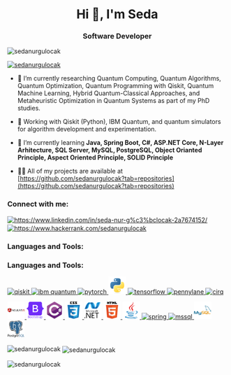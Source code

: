 <h1 align="center">Hi 👋, I'm Seda</h1>
<h3 align="center">Software Developer</h3>

<p align="left"> <img src="https://komarev.com/ghpvc/?username=sedanurgulocak&label=Profile%20views&color=0e75b6&style=flat" alt="sedanurgulocak" /> </p>

<p align="left"> <a href="https://github.com/ryo-ma/github-profile-trophy"><img src="https://github-profile-trophy.vercel.app/?username=sedanurgulocak" alt="sedanurgulocak" /></a> </p>

- 🚀 I’m currently researching Quantum Computing, Quantum Algorithms, Quantum Optimization, Quantum Programming with Qiskit, Quantum Machine Learning, Hybrid Quantum-Classical Approaches, and Metaheuristic Optimization in Quantum Systems as part of my PhD studies.
- 🔬 Working with Qiskit (Python), IBM Quantum, and quantum simulators for algorithm development and experimentation.



- 🌱 I’m currently learning **Java, Spring Boot, C#, ASP.NET Core, N-Layer Arhitecture, SQL Server, MySQL, PostgreSQL, Object Orianted Principle, Aspect Oriented Principle, SOLID Principle**

- 👨‍💻 All of my projects are available at [https://github.com/sedanurgulocak?tab=repositories](https://github.com/sedanurgulocak?tab=repositories)

<h3 align="left">Connect with me:</h3>
<p align="left">
<a href="https://www.linkedin.com/in/seda-nur-g%C3%BClocak-2a7674152/" target="blank"><img align="center" src="https://cdn.jsdelivr.net/npm/simple-icons@3.0.1/icons/linkedin.svg" alt="https://www.linkedin.com/in/seda-nur-g%c3%bclocak-2a7674152/" height="30" width="40" /></a>
<a href="https://www.hackerrank.com/https://www.hackerrank.com/sedanurgulocak" target="blank"><img align="center" src="https://cdn.jsdelivr.net/npm/simple-icons@3.0.1/icons/hackerrank.svg" alt="https://www.hackerrank.com/sedanurgulocak" height="30" width="40" /></a>
</p>

<h3 align="left">Languages and Tools:</h3>
<h3 align="left">Languages and Tools:</h3>
<p align="left">
  <a href="https://qiskit.org/" target="_blank">
    <img src="[https://upload.wikimedia.org/wikipedia/commons/4/4a/Qiskit-Logo.svg](https://logowik.com/content/uploads/images/qiskit9093.logowik.com.webp)" alt="qiskit" width="40" height="40"/>
  </a> 
  <a href="https://quantum-computing.ibm.com/" target="_blank">
    <img src="https://upload.wikimedia.org/wikipedia/commons/2/23/IBM_Q_Logo.png" alt="ibm quantum" width="40" height="40"/>
  </a> 
  <a href="https://pytorch.org/" target="_blank">
    <img src="https://upload.wikimedia.org/wikipedia/commons/1/10/PyTorch_logo_icon.svg" alt="pytorch" width="40" height="40"/>
  </a>
  <a href="https://www.python.org/" target="_blank">
    <img src="https://raw.githubusercontent.com/devicons/devicon/master/icons/python/python-original.svg" alt="python" width="40" height="40"/>
  </a>
  <a href="https://www.tensorflow.org/" target="_blank">
    <img src="https://upload.wikimedia.org/wikipedia/commons/2/2d/Tensorflow_logo.svg" alt="tensorflow" width="40" height="40"/>
  </a>
  <a href="https://pennylane.ai/" target="_blank">
    <img src="https://upload.wikimedia.org/wikipedia/commons/8/8c/PennyLane_logo.png" alt="pennylane" width="40" height="40"/>
  </a>
  <a href="https://cirq.readthedocs.io/en/stable/" target="_blank">
    <img src="https://upload.wikimedia.org/wikipedia/commons/thumb/3/3a/Cirq_logo.svg/120px-Cirq_logo.svg.png" alt="cirq" width="40" height="40"/>
  </a>
</p>


<p align="left"> <a href="https://angular.io" target="_blank"> <img src="https://raw.githubusercontent.com/devicons/devicon/master/icons/angularjs/angularjs-original-wordmark.svg" alt="angularjs" width="40" height="40"/> </a> <a href="https://getbootstrap.com" target="_blank"> <img src="https://raw.githubusercontent.com/devicons/devicon/master/icons/bootstrap/bootstrap-plain-wordmark.svg" alt="bootstrap" width="40" height="40"/> </a> <a href="https://www.w3schools.com/cs/" target="_blank"> <img src="https://raw.githubusercontent.com/devicons/devicon/master/icons/csharp/csharp-original.svg" alt="csharp" width="40" height="40"/> </a> <a href="https://www.w3schools.com/css/" target="_blank"> <img src="https://raw.githubusercontent.com/devicons/devicon/master/icons/css3/css3-original-wordmark.svg" alt="css3" width="40" height="40"/> </a> <a href="https://dotnet.microsoft.com/" target="_blank"> <img src="https://raw.githubusercontent.com/devicons/devicon/master/icons/dot-net/dot-net-original-wordmark.svg" alt="dotnet" width="40" height="40"/> </a> <a href="https://www.w3.org/html/" target="_blank"> <img src="https://raw.githubusercontent.com/devicons/devicon/master/icons/html5/html5-original-wordmark.svg" alt="html5" width="40" height="40"/> </a> <a href="https://www.java.com" target="_blank"> <img src="https://raw.githubusercontent.com/devicons/devicon/master/icons/java/java-original.svg" alt="java" width="40" height="40"/> <a href="https://spring.io" target="_blank"> <img src="https://brandslogos.com/wp-content/uploads/images/large/spring-logo.png" alt="spring" width="33" height="35"/> </a> <a href="https://www.microsoft.com/en-us/sql-server" target="_blank"> <img src="https://user-images.githubusercontent.com/64933639/128779404-ae8af650-288b-4c49-a2f3-14a73abb0be5.png" alt="mssql" width="40" height="40"/> </a> <a href="https://www.mysql.com/" target="_blank"> <img src="https://raw.githubusercontent.com/devicons/devicon/master/icons/mysql/mysql-original-wordmark.svg" alt="mysql" width="40" height="40"/> </a> <a href="https://www.postgresql.org" target="_blank"> <img src="https://raw.githubusercontent.com/devicons/devicon/master/icons/postgresql/postgresql-original-wordmark.svg" alt="postgresql" width="40" height="40"/> </a>  </p>

<p><img align="left" src="https://github-readme-stats.vercel.app/api/top-langs?username=sedanurgulocak&show_icons=true&locale=en&layout=compact" alt="sedanurgulocak" /></p>

<p>&nbsp;<img align="center" src="https://github-readme-stats.vercel.app/api?username=sedanurgulocak&show_icons=true&locale=en" alt="sedanurgulocak" /></p>

<p><img align="center" src="https://github-readme-streak-stats.herokuapp.com/?user=sedanurgulocak&" alt="sedanurgulocak" /></p>
